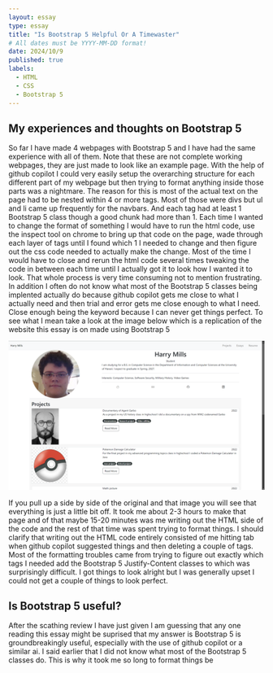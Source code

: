 ```yaml
---
layout: essay
type: essay
title: "Is Bootstrap 5 Helpful Or A Timewaster"
# All dates must be YYYY-MM-DD format!
date: 2024/10/9
published: true
labels:
  - HTML
  - CSS
  - Bootstrap 5
---
```


## My experiences and thoughts on Bootstrap 5 

So far I have made 4 webpages with Bootstrap 5 and I have had the same experience with all of them. Note that these are not complete working webpages, they are just made to look like an example page. With the help of github copilot I could very easily setup the overarching structure for each different part of my webpage but then trying to format anything inside those parts was a nightmare. The reason for this is most of the actual text on the page had to be nested within 4 or more tags. Most of those were divs but ul and li came up frequently for the navbars. And each tag had at least 1 Bootstrap 5 class though a good chunk had more than 1. Each time I wanted to change the format of something I would have to run the html code, use the inspect tool on chrome to bring up that code on the page, wade through each layer of tags until I found which 1 I needed to change and then figure out the css code needed to actually make the change. Most of the time I would have to close and rerun the html code several times tweaking the code in between each time until I actually got it to look how I wanted it to look. That whole process is very time consuming not to mention frustrating. In addition I often do not know what most of the Bootstrap 5 classes being implented actually do because github copilot gets me close to what I actually need and then trial and error gets me close enough to what I need. Close enough being the keyword because I can never get things perfect. To see what I mean take a look at the image below which is a replication of the website this essay is on made using Bootstrap 5

<img width="1000px" class="text-center p-4" src="../img/Bootstrap5webpage.png">

If you pull up a side by side of the original and that image you will see that everything is just a little bit off. It took me about 2-3 hours to make that page and of that maybe 15-20 minutes was me writing out the HTML side of the code and the rest of that time was spent trying to format things. I should clarify that writing out the HTML code entirely consisted of me hitting tab when github copilot suggested things and then deleting a couple of tags. Most of the formatting troubles came from trying to figure out exactly which tags I needed add the Bootstrap 5 Justify-Content classes to which was surprisingly difficult. I got things to look alright but I was generally upset I could not get a couple of things to look perfect.

## Is Bootstrap 5 useful?

After the scathing review I have just given I am guessing that any one reading this essay might be suprised that my answer is Bootstrap 5 is groundbreakingly useful, especially with the use of github copilot or a similar ai. I said earlier that I did not know what most of the Bootstrap 5 classes do. This is why it took me so long to format things be

